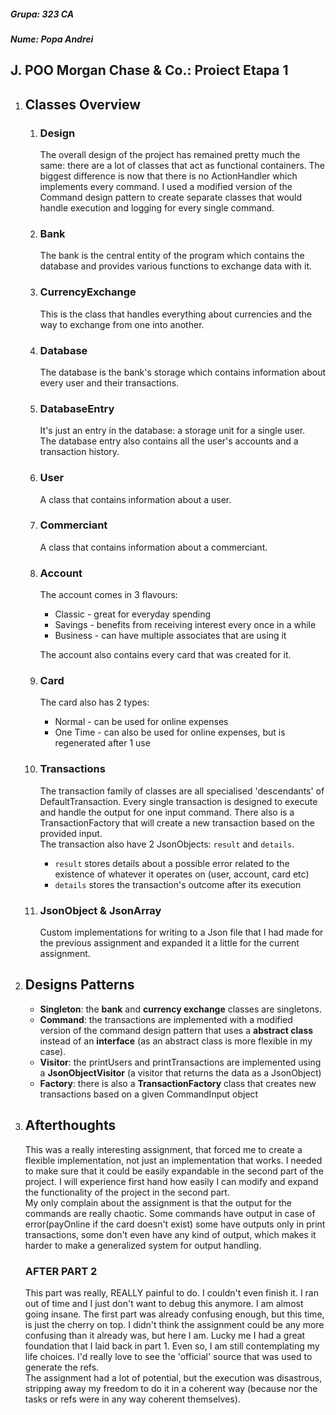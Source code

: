 ##### Grupa: 323 CA
##### Nume: Popa Andrei

## J. POO Morgan Chase & Co.: Proiect Etapa 1

1. ## Classes Overview
    1. ### Design
        The overall design of the project has remained pretty much the same: there are a lot of classes
        that act as functional containers. The biggest difference is now that there is no ActionHandler which implements every command.
        I used a modified version of the Command design pattern to create separate classes that would handle execution and logging for every single command.

    1. ### Bank
        The bank is the central entity of the program which contains the database and provides various functions to exchange data with it.

    1. ### CurrencyExchange
        This is the class that handles everything about currencies and the way to exchange from one into another.

    1. ### Database
        The database is the bank's storage which contains information about every user and their transactions.

    1. ### DatabaseEntry
        It's just an entry in the database: a storage unit for a single user. <br>
        The database entry also contains all the user's accounts and a transaction history.        
   
    1. ### User
        A class that contains information about a user.
   
    1. ### Commerciant
        A class that contains information about a commerciant.

    2. ### Account
        The account comes in 3 flavours: 
        * Classic - great for everyday spending
        * Savings - benefits from receiving interest every once in a while
        * Business - can have multiple associates that are using it
        
        The account also contains every card that was created for it.         

    1. ### Card
        The card also has 2 types:
        * Normal - can be used for online expenses
        * One Time - can also be used for online expenses, but is regenerated after 1 use
    
    2. ### Transactions
        The transaction family of classes are all specialised 'descendants' of DefaultTransaction.
        Every single transaction is designed to execute and handle the output for one input command.
        There also is a TransactionFactory that will create a new transaction based on the provided input.<br>
        The transaction also have 2 JsonObjects: `result` and `details`.
        * `result` stores details about a possible error related to the existence of whatever it operates on (user, account, card etc)
        * `details` stores the transaction's outcome after its execution

    1. ### JsonObject & JsonArray
        Custom implementations for writing to a Json file that I had made for the previous assignment and expanded it a little for the current assignment.

2. ## Designs Patterns
    * <strong>Singleton</strong>: the <strong>bank</strong> and <strong>currency exchange</strong> classes are singletons. 
    * <strong>Command</strong>: the transactions are implemented with a modified version of the command design pattern
    that uses a <strong>abstract class</strong> instead of an <strong>interface</strong> (as an abstract class is more flexible in my case).
    * <strong>Visitor</strong>: the printUsers and printTransactions are implemented using a <strong>JsonObjectVisitor</strong> (a visitor that returns the data as a JsonObject)
    * <strong>Factory</strong>: there is also a <strong>TransactionFactory</strong> class that creates new transactions based on a given CommandInput object

3. ## Afterthoughts
    This was a really interesting assignment, that forced me to create a flexible implementation, not just an implementation that works. I needed to make sure that it
    could be easily expandable in the second part of the project. I will experience first hand how easily I can modify and expand the functionality of the project in the second part.<br>
    My only complain about the assignment is that the output for the commands are really chaotic. Some commands have output in case of error(payOnline if the card doesn't exist) some have outputs only in print transactions,
    some don't even have any kind of output, which makes it harder to make a generalized system for output handling.

    ### AFTER PART 2
    This part was really, REALLY painful to do. I couldn't even finish it. I ran out of time and I just don't want to debug this anymore.
    I am almost going insane. The first part was already confusing enough, but this time, is just the cherry on top. I didn't think the assignment could be any more confusing
    than it already was, but here I am. Lucky me I had a great foundation that I laid back in part 1. Even so, I am still contemplating my life choices.
    I'd really love to see the 'official' source that was used to generate the refs.
    </br>
    The assignment had a lot of potential, but the execution was disastrous, stripping away my freedom to do it in a coherent way (because nor the tasks or refs were in any way coherent themselves). 